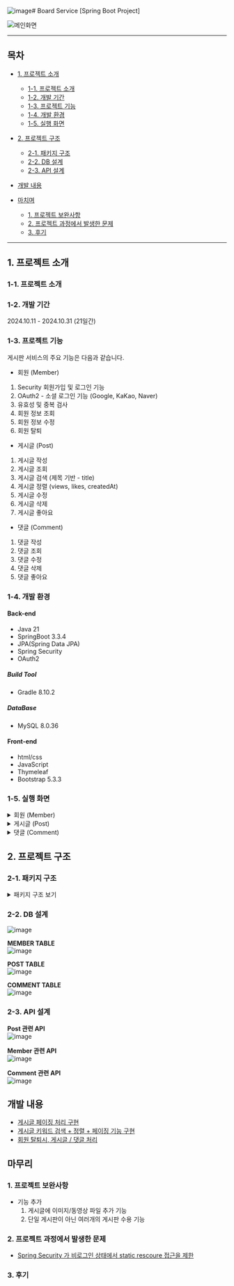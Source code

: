 ![image](https://github.com/user-attachments/assets/ef34209d-9179-4897-9324-369ea8b454ba)# Board Service [Spring Boot Project]

![메인화면](https://github.com/user-attachments/assets/1a502db6-2167-47cd-94ee-f8cfabb044fa)

---
## 목차
 - [1. 프로젝트 소개](#1-프로젝트-소개)
   - [1-1. 프로젝트 소개](#1-1-프로젝트-소개)
   - [1-2. 개발 기간](#1-2-개발-기간)
   - [1-3. 프로젝트 기능](#1-3-프로젝트-기능)
   - [1-4. 개발 환경](#1-4-개발-환경)
   - [1-5. 실행 화면](#1-5-실행-화면)
  
 - [2. 프로젝트 구조](#2-프로젝트-구조)
   - [2-1. 패키지 구조](#2-1-패키지-구조)
   - [2-2. DB 설계](#2-2-DB-설계)
   - [2-3. API 설계](#2-3-API-설계)
  
 - [개발 내용](#개발-내용)

 - [마치며](#마치며)
   - [1. 프로젝트 보완사항](#1-프로젝트-보완사항)
   - [2. 프로젝트 과정에서 발생한 문제](#2-프로젝트-과정에서-발생한-문제)
   - [3. 후기](#3-후기)
---

## 1. 프로젝트 소개

### 1-1. 프로젝트 소개



### 1-2. 개발 기간

2024.10.11 - 2024.10.31 (21일간)


### 1-3. 프로젝트 기능

게시판 서비스의 주요 기능은 다음과 같습니다.

- 회원 (Member)
1. Security 회원가입 및 로그인 기능
2. OAuth2 - 소셜 로그인 기능 (Google, KaKao, Naver)
3. 유효성 및 중복 검사
4. 회원 정보 조회
5. 회원 정보 수정
6. 회원 탈퇴

- 게시글 (Post)
1. 게시글 작성
2. 게시글 조회
3. 게시글 검색 (제목 기반 - title)
4. 게시글 정렬 (views, likes, createdAt)
5. 게시글 수정
6. 게시글 삭제
7. 게시글 좋아요

- 댓글 (Comment)
1. 댓글 작성
2. 댓글 조회
3. 댓글 수정
4. 댓글 삭제
5. 댓글 좋아요


### 1-4. 개발 환경

#### Back-end
 - Java 21
 - SpringBoot 3.3.4
 - JPA(Spring Data JPA)
 - Spring Security
 - OAuth2

##### Build Tool
 - Gradle 8.10.2

##### DataBase
 - MySQL 8.0.36

#### Front-end
 - html/css
 - JavaScript
 - Thymeleaf
 - Bootstrap 5.3.3


### 1-5. 실행 화면

  <details>
    <summary>회원 (Member)</summary>

   **1. 로그인 화면 - ("/members/login")**  
   ![image](https://github.com/user-attachments/assets/f8f20f6d-d922-42a6-8f64-7d9cc976f1e9)  
  
   [로그인 여부에 따른 헤더 버튼 구성]
   로그인 X  
   ![image](https://github.com/user-attachments/assets/b56e72a4-0d1c-48a2-9951-d630386ad558)  
  
   로그인 O
   ![image](https://github.com/user-attachments/assets/3c0fb534-b1c3-4d56-9c4f-466f0120c9bb)  


   [소셜 로그인 - Google]  
   ![image](https://github.com/user-attachments/assets/842da38c-2ecf-4413-a65b-1d42a196a9a5)  
   ![image](https://github.com/user-attachments/assets/8f8ce3ea-602e-46d7-99bf-000d0de689ab)  
   Google 로그인 화면으로 이동한다.  

   [소셜 로그인 - Naver]  
   ![image](https://github.com/user-attachments/assets/670edb23-4afe-45e1-bd15-ffa3cdef0870)  
   ![image](https://github.com/user-attachments/assets/37a051fc-53e4-4755-b472-3580ffd68daf)  
   Naver 로그인 화면으로 이동한다.  

   [소셜 로그인 - Kakao]  
   ![image](https://github.com/user-attachments/assets/c7f5bb47-b502-4e4f-ac7e-c3c8b2b442ab)  
   ![image](https://github.com/user-attachments/assets/91307a71-1c8f-4e57-a116-6b19b4629143)  
   Kakao 로그인 화면으로 이동한다.  


   **2. 회원가입 화면 - ("/members/join")**  
   ![image](https://github.com/user-attachments/assets/ffdddc0d-6cd2-4904-ae8b-d723986b363f)  

   ※ 회원가입 입력값에 대한 유효성 검사  
   ![image](https://github.com/user-attachments/assets/881711b1-ba8b-4fda-be5e-08babc761dc9)  

   Example) 새로운 회원가입  
   ※ 'username' 중복 검사 - 같은 'username' 을 가지고 있는 기존 회원 존재  
   ![image](https://github.com/user-attachments/assets/e3613693-e6bd-467e-a412-77466d0ffee7)  

   ※ 정상적으로 회원가입 완료!  
   ![image](https://github.com/user-attachments/assets/747c4549-6075-428a-8323-9521a085f712)  
   ![image](https://github.com/user-attachments/assets/dd7c7c19-2c38-46ac-b36a-bf78e467b195)  
   DB 에 저장된 모습  

   

   **3. 회원정보 화면 - ("/members/info)**  
   ![image](https://github.com/user-attachments/assets/82930cf6-7614-4a94-a1bb-fffd31db2443)  
   ![image](https://github.com/user-attachments/assets/22780dff-1d65-4439-bae2-3c93226aa30b)  
   '정보 수정' 버튼을 눌러 '회원정보 수정 화면'으로 이동한다.  



   **4-1. 회원정보 수정 화면 - ("/members/info/update")**  
   ![image](https://github.com/user-attachments/assets/0839d853-8c80-422d-b8a5-0b2b39d511f9)  

   이메일 형식 유효성 검사  
   ![image](https://github.com/user-attachments/assets/2cbc2a55-878f-4995-bb05-791c2687d408)    
  
   ![image](https://github.com/user-attachments/assets/6bdaffcb-d2d9-4525-a24a-551ccf820b10)  
   nickname : 'newNickname' -> 'otherNickname'  
   email : 'newMember@example.com' -> 'otherMember@example.com'  
   이와 같이 수정 후 'Submit' 버튼을 눌러 정보 수정을 완료한다.  
   
   ![image](https://github.com/user-attachments/assets/0ec162cc-810a-4cfa-a541-b5e88956a969)  
   수정사항이 적용된 것을 확인할 수 있다.  

   

   **4-2. 비밀번호 수정 화면 - ("/members/info/updatePassword")**  
   ![image](https://github.com/user-attachments/assets/b90e57bd-2f44-4070-9258-adb01d771242)  

   현재 비밀번호는 '1q2w3e4r~!' 이다.  
   비밀번호를 변경하기 위해서는 
   '현재 비밀번호'  
   '변경하고자 하는 비밇번호'  
   '변경하고자 하는 비밀번호 확인'  
   이렇게 3개의 입력 필드를 갖는다.  

   1) '현재 비밀번호'를 잘못입력하는 경우  
   ![image](https://github.com/user-attachments/assets/2937aabd-9e80-4caa-9fca-d836e7c731f2)  

   2) '변경하고자 하는 비밀번호' 와 '변경하고자 하는 비밀번호 확인'이 서로 다른 경우  
   ![image](https://github.com/user-attachments/assets/82e00a95-d149-40b6-bf30-c820a1b48daa)  


   ![image](https://github.com/user-attachments/assets/2acba68e-c28b-440c-bc1a-ba9deb0bd249)  
   password : '1q2w3e4r~!' -> '11dnjfekf~!'로 수정하였다.  



   **5. 회원 탈퇴**  

    
  </details>



  
  <details>
    <summary>게시글 (Post)</summary>
    
   **1. 게시글 전체 목록 - ("/")**
   ![image](https://github.com/user-attachments/assets/eb2ffe3c-c87e-4f3b-a1d3-5fe837a87c64)  




   **1-1. 게시글 전체 목록 정렬 - (Views, Likes, Created At)**

   '조회수' 기준으로 내림차순 정렬  
   ![image](https://github.com/user-attachments/assets/ba12d056-b2ca-449e-b84a-5b072e1897d6)  

   'Views' 항목을 클릭하여 '조회수' 기준 내림차순 정렬을 한다.  
   ※ 로그인을 하지 않아도 게시글 정렬이 가능하다.  


   '좋아요 수' 기준으로 내림차순 정렬  
   ![image](https://github.com/user-attachments/assets/708404d2-d611-4a48-b62a-701ee634c793)  

   'Likes' 항목을 클릭하여 '좋아요 수' 기준 내림차순 정렬을 한다.  
   ※ 로그인을 하지 않아도 게시글 정렬이 가능하다.  

   +) 'createdAt' 항목을 클릭하여 '작성일자' 기준 내림차순 정렬을 한다.  



   **2. 게시글 등록 화면 - ("/posts/new")**  
   ![image](https://github.com/user-attachments/assets/bad9dc45-6c45-4c0e-ae0e-0f4214adf0f7)  
   
   로그인한 사용자만 게시글 작성이 가능하며, 작성 후 '작성하기' 버튼을 누르면 메인 페이지로 리다이렉트 된다.  

   ![image](https://github.com/user-attachments/assets/119453d7-eaab-4ff0-9b49-ee82904b74f8)
   ※로그인 하지 않은 상태에서 '글작성' 버튼을 누르게되면, 로그인 화면("/members/login")으로 이동한다.  

     

   **3. 게시글 상세 정보 - ("/posts/{postId}")**  

   1) 로그인 X  
   ![image](https://github.com/user-attachments/assets/3dbf3788-e454-446e-aac2-a9d60ad6cc67)  

   2) 게시글 작성자로 로그인 한 경우  
   ![image](https://github.com/user-attachments/assets/ba85c4da-15fa-451a-9ed7-528622407c56)  
   게시글 작성자인 "member1" 으로 로그인 한 경우,  
   '게시글 수정', '게시글 삭제' 버튼이 보이는 것을 확인할 수 있다.  
  
   4) 게시글 작성자가 아닌 회원으로 로그인 한 경우  
   ![image](https://github.com/user-attachments/assets/0f9c36d3-68a4-427e-8665-17e44a1b6392)  
   게시글 작성자 "member1" 과 다른 회원인 "member2"로 로그인 한 경우,  
   '게시글 수정', '게시글 삭제' 버튼을 확인할 수 없다.  




   **4. 게시글 수정 화면 - ("/posts/update/{postId}")**
   ![image](https://github.com/user-attachments/assets/c1ef377d-fba7-4e13-a7de-3c87c7337951)  

   기존 게시글 내용이 'textarea'에 입력되어 있는 것을 볼 수 있다.  
   게시글 수정 후, '저장하기' 버튼을 눌러 수정을 마무리한다.  
   '저장하' 버튼을 누르면 게시글 목록으로 이동한다.  

   [수정된 게시글 화면]  
   ![image](https://github.com/user-attachments/assets/456dcff8-aa14-4973-adc5-0321a64ce4cf)  

   

   **5. 게시글 삭제 화면**  
   ![image](https://github.com/user-attachments/assets/cf2c8c41-5bc3-481a-86c5-c52f93fdaeca)  
   '게시글 삭제' 버튼을 눌러 게시글 삭제를 진행한다. 

   [기존 게시글 목록]  
   ![image](https://github.com/user-attachments/assets/3674cc31-e14b-47b4-9a90-4eae363b5773)  

   [삭제 후 게시글 목록]  
   ![image](https://github.com/user-attachments/assets/aa859a43-ff95-4d25-9339-ae432b0db8fe)  
   '154'번 게시글	"REALLY REALLY - WINNER 中"이 삭제된 것을 확인할 수 있다.  
  

   **6. 게시글 검색 화면**  
   "Hello"란 키워드를 포함한 게시글을 검색한다.  
   ![image](https://github.com/user-attachments/assets/bb9828b1-03c9-4c44-bb04-2ee8a23be3f7)  
   제목에 Hello가 포함된 게시글을 검색 결과로 산출한 것을 확인할 수 있다.  


  **6-1. 게시글 검색 후 페이징 화면**

  ['Hello' 키워드로 검색한 화면]  
  ![image](https://github.com/user-attachments/assets/bb9828b1-03c9-4c44-bb04-2ee8a23be3f7)  
  
  ['Hello' 키워드로 검색 내용 中 사용자 기준 3페이지]  
  ![image](https://github.com/user-attachments/assets/904c9477-5099-4bee-a9d3-0dc8b9b67b8c)  


  **6-2. 게시글 검색 후 페이징 + 정렬**

  ['Hello' 키워드로 검색 내용 && 조회수 기준 내림차순 정렬]  
  ![image](https://github.com/user-attachments/assets/33e0dcc2-40dc-4c52-952a-8137d446786a)  

  ['Hello' 키워드로 검색 내용 && 조회수 기준 내림차순 정렬 中 사용자 기준 1페이지]  
  ![image](https://github.com/user-attachments/assets/33e0dcc2-40dc-4c52-952a-8137d446786a)  


  **7. 게시글 돟아요 기능**  
  ![image](https://github.com/user-attachments/assets/e5fa3a6a-d261-4965-a5f5-322238e1a3d2)  
  현재 로그인된 회원이 좋아요를 누른 게시글은 '좋아요'버튼이 색칠된 것을 확인할 수 있다.   

  
    
  </details>

  <details>
    <summary>댓글 (Comment)</summary>


  **1. 댓글 작성 화면**  
  ![image](https://github.com/user-attachments/assets/1fdb6be1-4554-4ffb-92e7-ac847bedb1b4)  
  게시글 하단에 해당 게시글 소속의 댓글을 작성할 수 있다.  
  ![image](https://github.com/user-attachments/assets/ad619178-c9bf-4cd9-a02b-44fe85a8dcd1)  


  **2. 댓글 수정**  
  ![image](https://github.com/user-attachments/assets/a667385a-5cc2-4265-9587-93b7e4461b3f)  
  현재 로그인 회원 : "member3" (nickname : 'nic_member3')  
  
  ![image](https://github.com/user-attachments/assets/7f14c63d-1735-436f-b53a-e6f854810fda)  
  현재 로그인 회원이 작성한 댓글/대댓글만 '수정', '삭제' 버튼이 확인된다.  

  ![image](https://github.com/user-attachments/assets/9ce9e132-057d-48b3-aeb8-19cc7c23598b)  
  '수정' 버튼을 눌러 수정 모드로 변환한다.  

  ![image](https://github.com/user-attachments/assets/a3453711-b601-42d0-8338-de43efa2342b)  
  댓글내용을 수정한다. '게시' 버튼을 눌러 수정을 완료한다.  

  [수정된 댓글]  
  ![image](https://github.com/user-attachments/assets/e4fe1357-9b2a-4dbe-997e-9ef82570309e)  
  댓글이 수정된 것을 확인할 수 있다.  
  수정된 댓글은 '작성일자' 뒤에 "(수정됨)" 문구가 붙은 것을 확인할 수 있다.  


  **3. 댓글 좋아요**  
  ![image](https://github.com/user-attachments/assets/295a1511-c7ec-40fa-8430-b58b45c60822)  
  현재 로그인된 회원이 좋아요를 누른 댓글은 '좋아요'버튼이 색칠된 것을 확인할 수 있다.   

  ![image](https://github.com/user-attachments/assets/a991a653-ff7e-4c2a-acf6-467a69bb055c)  
  이미 좋아요가 눌러진 댓글의 '좋아요'버튼을 다시 누른다면, 좋아요가 취소되고, 버튼이 원상태로 복귀된다.  



  **4. 댓글 삭제**  

  ![image](https://github.com/user-attachments/assets/dc27f438-ebfe-4183-a3f6-fe152ddffb4e)  
  '삭제' 버튼을 눌러 댓글/대댓글 삭제를 진행한다.    

  ![image](https://github.com/user-attachments/assets/10d16db1-dea0-4af7-9dcc-5a951b1763ca)  
  해당 댓글이 삭제된 것을 확인할 수 있다.  

    
  </details>




## 2. 프로젝트 구조

### 2-1. 패키지 구조

<details>

<summary>패키지 구조 보기</summary>

```

```


</details>



### 2-2. DB 설계

![image](https://github.com/yashin20/BoardServiceV2/assets/92693776/34bac54a-31d9-458a-83e3-33ca74f29413)

**MEMBER TABLE**   
![image](https://github.com/yashin20/BoardServiceV2/assets/92693776/688dd71e-b194-41d7-8366-5634e666f748)  

**POST TABLE**  
![image](https://github.com/yashin20/BoardServiceV2/assets/92693776/e56c4f17-526d-4c94-92b3-14cb63b0aee3)  

**COMMENT TABLE**  
![image](https://github.com/yashin20/BoardServiceV2/assets/92693776/422d6e53-7c6c-4d22-bc08-fd9febfa44a6)  



### 2-3. API 설계

**Post 관련 API**  
![image](https://github.com/yashin20/BoardServiceV2/assets/92693776/04184267-86fe-41fd-af99-a6772c85633a)  
  
**Member 관련 API**  
![image](https://github.com/yashin20/BoardServiceV2/assets/92693776/22b3ae7b-34c0-4746-86cc-bdf8feadf447)  
  
**Comment 관련 API**  
![image](https://github.com/yashin20/BoardServiceV2/assets/92693776/bc8aa6de-89c6-4e65-97a5-374b5d8df839)  
  



## 개발 내용

- <a href="https://notorious.tistory.com/340" target="_blank">게시글 페이징 처리 구현</a>
- <a href="https://notorious.tistory.com/341" target="_blank">게시글 키워드 검색 + 정렬 + 페이징 기능 구현</a>
- <a href="https://notorious.tistory.com/342" target="_blank">회원 탈퇴시, 게시글 / 댓글 처리</a>



## 마무리

### 1. 프로젝트 보완사항

- 기능 추가
  1. 게시글에 이미지/동영상 파일 추가 기능
  2. 단일 게시판이 아닌 여러개의 게시판 수용 기능

### 2. 프로젝트 과정에서 발생한 문제
- <a href="https://notorious.tistory.com/339" target="_blank">Spring Security 가 비로그인 상태에서 static rescoure 접근을 제한</a>


### 3. 후기




